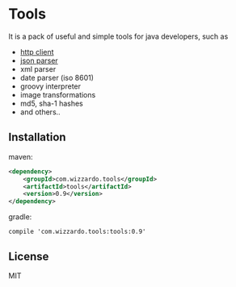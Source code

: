Tools
=========

It is a pack of useful and simple tools for java developers, such as

  - [http client]
  - [json parser]
  - xml parser
  - date parser (iso 8601)
  - groovy interpreter
  - image transformations
  - md5, sha-1 hashes
  - and others..


Installation
--------------
maven:
```xml
<dependency>
    <groupId>com.wizzardo.tools</groupId>
    <artifactId>tools</artifactId>
    <version>0.9</version>
</dependency>
```

gradle:
```
compile 'com.wizzardo.tools:tools:0.9'
```

License
----

MIT


[http client]:https://github.com/wizzardo/Tools/wiki/HttpClient
[json parser]:https://github.com/wizzardo/Tools/wiki/JsonTools